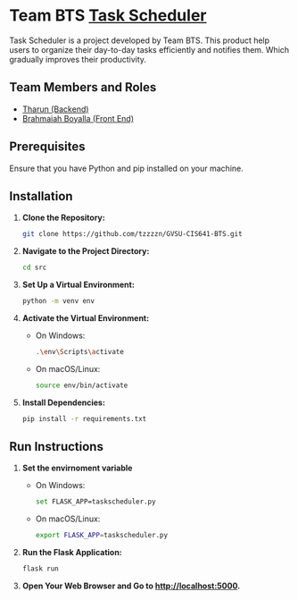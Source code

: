 # Team BTS [Task Scheduler](https://tzzzzn.github.io/GVSU-CIS641-BTS/)

Task Scheduler is a project developed by Team BTS. This product help users to organize their day-to-day tasks efficiently and notifies them. Which gradually improves their productivity.

## Team Members and Roles

* [Tharun (Backend)](https://github.com/tzzzzn/CIS641-HW2-Vangala)
* [Brahmaiah Boyalla (Front End)](https://github.com/Brahmiboyalla/CIS641-HW2-BOYALLA) 

## Prerequisites

Ensure that you have Python and pip installed on your machine.

## Installation

1. **Clone the Repository:**

    ```bash
    git clone https://github.com/tzzzzn/GVSU-CIS641-BTS.git
    ```

2. **Navigate to the Project Directory:**

    ```bash
    cd src
    ```

3. **Set Up a Virtual Environment:**

    ```bash
    python -m venv env
    ```

4. **Activate the Virtual Environment:**

    - On Windows:

        ```bash
        .\env\Scripts\activate
        ```

    - On macOS/Linux:

        ```bash
        source env/bin/activate
        ```

5. **Install Dependencies:**

    ```bash
    pip install -r requirements.txt
    ```

## Run Instructions

1. **Set the envirnoment variable** 
    - On Windows:

        ```bash
        set FLASK_APP=taskscheduler.py
        ```

    - On macOS/Linux:

        ```bash
        export FLASK_APP=taskscheduler.py
        ```

2. **Run the Flask Application:**

    ```bash
    flask run
    ```

3. **Open Your Web Browser and Go to [http://localhost:5000](http://localhost:5000).**
